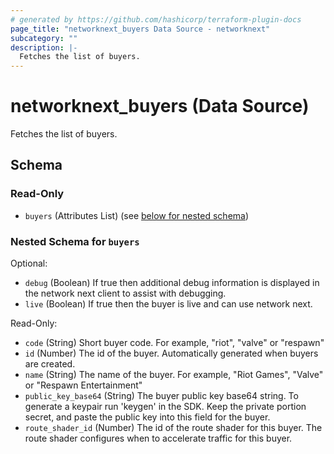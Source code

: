 ```yaml
---
# generated by https://github.com/hashicorp/terraform-plugin-docs
page_title: "networknext_buyers Data Source - networknext"
subcategory: ""
description: |-
  Fetches the list of buyers.
---
```


# networknext_buyers (Data Source)

Fetches the list of buyers.



<!-- schema generated by tfplugindocs -->
## Schema

### Read-Only

- `buyers` (Attributes List) (see [below for nested schema](#nestedatt--buyers))

<a id="nestedatt--buyers"></a>
### Nested Schema for `buyers`

Optional:

- `debug` (Boolean) If true then additional debug information is displayed in the network next client to assist with debugging.
- `live` (Boolean) If true then the buyer is live and can use network next.

Read-Only:

- `code` (String) Short buyer code. For example, "riot", "valve" or "respawn"
- `id` (Number) The id of the buyer. Automatically generated when buyers are created.
- `name` (String) The name of the buyer. For example, "Riot Games", "Valve" or "Respawn Entertainment"
- `public_key_base64` (String) The buyer public key base64 string. To generate a keypair run 'keygen' in the SDK. Keep the private portion secret, and paste the public key into this field for the buyer.
- `route_shader_id` (Number) The id of the route shader for this buyer. The route shader configures when to accelerate traffic for this buyer.


